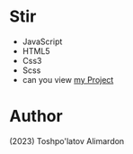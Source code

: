 # Stir
- JavaScript 
- HTML5
- Css3
- Scss
- can you view [my Project](https://toshpulatovalimardon.github.io/stir/)
# Author 
(2023) Toshpo'latov Alimardon